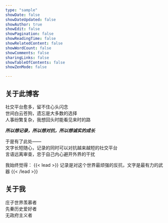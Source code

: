 ```yaml
---
type: "sample"
showDate: false
showDateUpdated: false
showAuthor: true
showEdit: false
showPagination: false
showReadingTime: false
showRelatedContent: false
showWordCount: false
showComments: false
sharingLinks: false
showTableOfContents: false
showZenMode: false

---
```


## 关于此博客  

社交平台愈多，留不住心头闪念  
世间白云苍狗，遗忘是大多数的选择  
人事纷繁复杂，我想回头时能看见来时的路  

***所以想记录，所以想对抗，所以想诚实的成长***  

于是有了此处——  
文字长短随心，记录的同时可以对抗越来越短的社交平台  
言语远离审查，忠于自己内心避开外界的干扰  

我始终觉得：
{{< lead >}}
记录是对这个世界最顽强的反抗，文字是最有力的武器
{{< /lead >}}

## 关于我

庄子世界羡慕者  
先秦历史爱好者  
无政府主义者  


